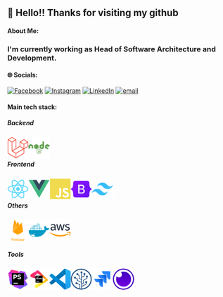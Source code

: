 ## :wave: Hello!! Thanks for visiting my github

#### About Me:
### I'm currently working as Head of Software Architecture and Development.

#### 🌐 Socials:
[![Facebook](https://img.shields.io/badge/Facebook-%231877F2.svg?logo=Facebook&logoColor=white)](https://facebook.com/phablore) [![Instagram](https://img.shields.io/badge/Instagram-%23E4405F.svg?logo=Instagram&logoColor=white)](https://instagram.com/phablore) [![LinkedIn](https://img.shields.io/badge/LinkedIn-%230077B5.svg?logo=linkedin&logoColor=white)](https://linkedin.com/in/prosalese) [![email](https://img.shields.io/badge/Email-D14836?logo=gmail&logoColor=white)](mailto:pablo.rosales.espana@hotmail.com) 

#### Main tech stack: 
##### Backend
<img src="https://github.com/devicons/devicon/blob/master/icons/laravel/laravel-original.svg" align="left" height="48" width="48" alt="PHP/Laravel" >
<img src="https://github.com/devicons/devicon/blob/master/icons/nodejs/nodejs-plain-wordmark.svg" align="left" height="48" width="48" alt="NodeJS" >
<br><br>

##### Frontend
<img src="https://github.com/devicons/devicon/blob/master/icons/react/react-original.svg" align="left" height="48" width="48" alt="React" >
<img src="https://github.com/devicons/devicon/blob/master/icons/vuejs/vuejs-original.svg" align="left" height="48" width="48" alt="Vue" >
<img src="https://github.com/devicons/devicon/blob/master/icons/javascript/javascript-plain.svg" align="left" height="48" width="48" alt="JavaScript" >
<img src="https://github.com/devicons/devicon/blob/master/icons/bootstrap/bootstrap-original.svg" align="left" height="48" width="48" alt="Bootstrap" >
<img src="https://github.com/devicons/devicon/blob/master/icons/tailwindcss/tailwindcss-original.svg" align="left" height="48" width="48" alt="TailwindCSS" >
<br><br>

##### Others
<img src="https://github.com/devicons/devicon/blob/master/icons/firebase/firebase-plain-wordmark.svg" align="left" height="48" width="48" alt="firebase" >
<img src="https://github.com/devicons/devicon/blob/master/icons/docker/docker-plain.svg" align="left" height="48" width="48" alt="Docker" >
<img src="https://github.com/devicons/devicon/blob/master/icons/amazonwebservices/amazonwebservices-original-wordmark.svg" align="left" height="48" width="48" alt="AWS" >
<br><br><br>

##### Tools
<img src="https://github.com/devicons/devicon/blob/master/icons/phpstorm/phpstorm-original.svg" align="left" height="48" width="48" alt="PhpStorm" >
<img src="https://github.com/devicons/devicon/blob/master/icons/jetbrains/jetbrains-original.svg" align="left" height="48" width="48" alt="JetBrains" >
<img src="https://github.com/devicons/devicon/blob/master/icons/vscode/vscode-original.svg" align="left" height="48" width="48" alt="VSCode" >
<img src="https://github.com/devicons/devicon/blob/master/icons/sourcetree/sourcetree-original.svg" align="left" height="48" width="48" alt="SourceTree" >
<img src="https://github.com/devicons/devicon/blob/master/icons/jira/jira-original.svg" align="left" height="48" width="48" alt="Jira" >
<img src="https://github.com/devicons/devicon/blob/master/icons/insomnia/insomnia-original.svg" align="left" height="48" width="48" alt="Insomnia" >
<br><br><br>
